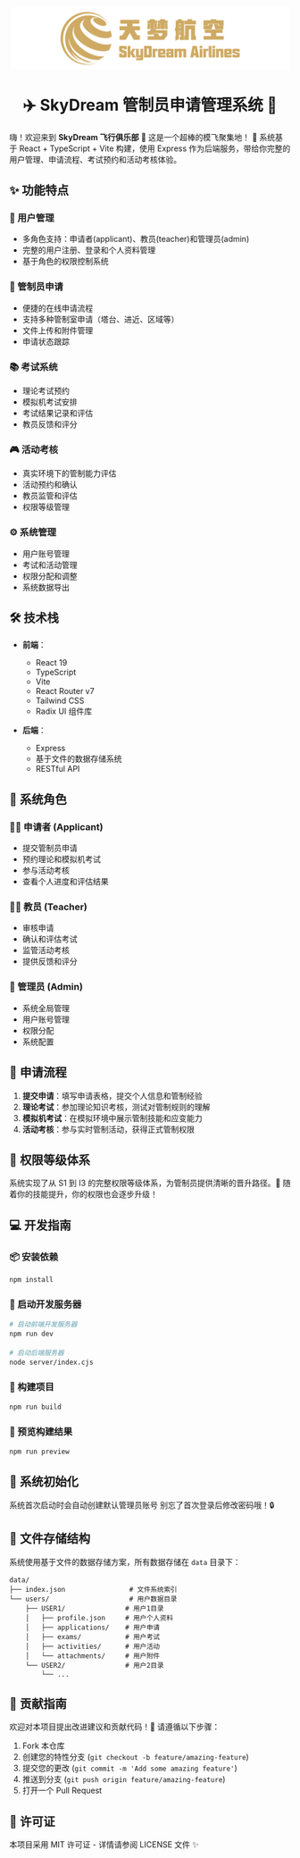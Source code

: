 <div align="center">
  <img src="./public/logo.png" alt="SkyDream Logo" width="500">
  <h1>✈️ SkyDream 管制员申请管理系统 🛫</h1>
</div>

嗨！欢迎来到 **SkyDream 飞行俱乐部** 👋 这是一个超棒的模飞聚集地！
🚀 系统基于 React + TypeScript + Vite 构建，使用 Express 作为后端服务，带给你完整的用户管理、申请流程、考试预约和活动考核体验。

## ✨ 功能特点

### 👥 用户管理
- 多角色支持：申请者(applicant)、教员(teacher)和管理员(admin)
- 完整的用户注册、登录和个人资料管理
- 基于角色的权限控制系统

### 📝 管制员申请
- 便捷的在线申请流程
- 支持多种管制室申请（塔台、进近、区域等）
- 文件上传和附件管理
- 申请状态跟踪

### 📚 考试系统
- 理论考试预约
- 模拟机考试安排
- 考试结果记录和评估
- 教员反馈和评分

### 🎮 活动考核
- 真实环境下的管制能力评估
- 活动预约和确认
- 教员监管和评估
- 权限等级管理

### ⚙️ 系统管理
- 用户账号管理
- 考试和活动管理
- 权限分配和调整
- 系统数据导出

## 🛠️ 技术栈

- **前端**：
  - React 19
  - TypeScript
  - Vite
  - React Router v7
  - Tailwind CSS
  - Radix UI 组件库

- **后端**：
  - Express
  - 基于文件的数据存储系统
  - RESTful API

## 👤 系统角色

### 🧑‍✈️ 申请者 (Applicant)
- 提交管制员申请
- 预约理论和模拟机考试
- 参与活动考核
- 查看个人进度和评估结果

### 👨‍🏫 教员 (Teacher)
- 审核申请
- 确认和评估考试
- 监管活动考核
- 提供反馈和评分

### 👑 管理员 (Admin)
- 系统全局管理
- 用户账号管理
- 权限分配
- 系统配置

## 🔄 申请流程

1. **提交申请**：填写申请表格，提交个人信息和管制经验
2. **理论考试**：参加理论知识考核，测试对管制规则的理解
3. **模拟机考试**：在模拟环境中展示管制技能和应变能力
4. **活动考核**：参与实时管制活动，获得正式管制权限

## 🔐 权限等级体系

系统实现了从 S1 到 I3 的完整权限等级体系，为管制员提供清晰的晋升路径。💪 随着你的技能提升，你的权限也会逐步升级！

## 💻 开发指南

### 📦 安装依赖

```bash
npm install
```

### 🚀 启动开发服务器

```bash
# 启动前端开发服务器
npm run dev

# 启动后端服务器
node server/index.cjs
```

### 🔨 构建项目

```bash
npm run build
```

### 👀 预览构建结果

```bash
npm run preview
```

## 🔧 系统初始化

系统首次启动时会自动创建默认管理员账号
别忘了首次登录后修改密码哦！🔒

## 📁 文件存储结构

系统使用基于文件的数据存储方案，所有数据存储在 `data` 目录下：

```
data/
├── index.json                # 文件系统索引
└── users/                    # 用户数据目录
    ├── USER1/               # 用户1目录
    │   ├── profile.json     # 用户个人资料
    │   ├── applications/    # 用户申请
    │   ├── exams/           # 用户考试
    │   ├── activities/      # 用户活动
    │   └── attachments/     # 用户附件
    └── USER2/               # 用户2目录
        └── ...
```

## 🤝 贡献指南

欢迎对本项目提出改进建议和贡献代码！👏 请遵循以下步骤：

1. Fork 本仓库
2. 创建您的特性分支 (`git checkout -b feature/amazing-feature`)
3. 提交您的更改 (`git commit -m 'Add some amazing feature'`)
4. 推送到分支 (`git push origin feature/amazing-feature`)
5. 打开一个 Pull Request

## 📄 许可证

本项目采用 MIT 许可证 - 详情请参阅 LICENSE 文件 ✨
